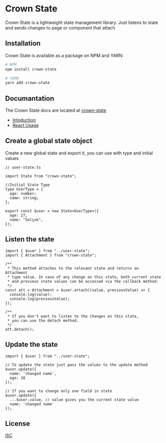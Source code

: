 # Crown State

Crown State is a lightweight state management library.
Just listens to state and sends changes to page or component that attach

## Installation

Crown State is available as a package on NPM and YARN:

```bash
# NPM
npm install crown-state
```

```bash
# YARN
yarn add crown-state
```

## Documantation
The Crown State docs are located at [crown-state](https://crown-state-doc.vercel.app)

- [Intoduction](https://crown-state-doc.vercel.app/docs/intro)
- [React Usage](https://crown-state-doc.vercel.app/docs/react-usage)

## Create a global state object

Create a new global state and export it, you can use with type and initial values

```tsx
// user-state.ts

import State from "crown-state";

//Initial State Type
type UserType = {
  age: number;
  name: string;
};

export const $user = new State<UserType>({
  age: 27,
  name: "Selçuk",
});
```

## Listen the state

```tsx
import { $user } from "../user-state";
import { Attachment } from "crown-state";

/**
 * This method attaches to the relevant state and returns an Attachment 
 * type value. In case of any change on this state, both current state 
 * and previous state values can be accessed via the callback method.
 */
const att = Attachment = $user.attach((value, previousValue) => {
  console.log(value);
  console.log(previousValue);
});

/**
 * If you don't want to listen to the changes on this state, 
 * you can use the detach method.
 */
att.detach();
```

## Update the state

```tsx
import { $user } from "../user-state";

// To update the state just pass the values to the update method
$user.update({
  name: 'changed name',
  age: 28
});

// If you want to change only one field in state
$user.update({
  ...$user.value, // value gives you the current state value
  name: 'changed name'
});
```

## License
[ISC](https://opensource.org/licenses/ISC)